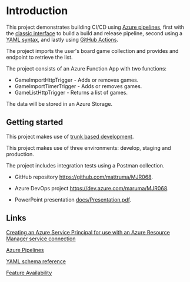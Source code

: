 # Introduction

This project demonstrates building CI/CD using [Azure pipelines](https://docs.microsoft.com/en-us/azure/devops/pipelines/get-started/what-is-azure-pipelines?view=azure-devops), first with the [classic interface](https://docs.microsoft.com/en-us/azure/devops/pipelines/get-started/pipelines-get-started?view=azure-devops#define-pipelines-using-the-classic-interface) to build a build and release pipeline, second using a [YAML syntax](https://docs.microsoft.com/en-us/azure/devops/pipelines/get-started/pipelines-get-started?view=azure-devops#define-pipelines-using-yaml-syntax), and lastly using [GitHub Actions](https://docs.github.com/en/actions).

The project imports the user's board game collection and provides and endpoint to retrieve the list.

The project consists of an Azure Function App with two functions:

* GameImportHttpTrigger - Adds or removes games.
* GameImportTimerTrigger - Adds or removes games.
* GameListHttpTrigger - Returns a list of games.

The data will be stored in an Azure Storage.

## Getting started

This project makes use of [trunk based development](https://trunkbaseddevelopment.com/).

This project makes use of three environments: develop, staging and production.

The project includes integration tests using a Postman collection.

* GitHub repository <https://github.com/mattruma/MJR068>.

* Azure DevOps project <https://dev.azure.com/maruma/MJR068>.

* PowerPoint presentation [docs/Presentation.pdf](docs/Presentation.pdf).

## Links

[Creating an Azure Service Principal for use with an Azure Resource Manager service connection](https://azuredevopslabs.com/labs/devopsserver/azureserviceprincipal/)

[Azure Pipelines](https://docs.microsoft.com/en-us/azure/devops/pipelines/get-started/pipelines-get-started?view=azure-devops)

[YAML schema reference](https://docs.microsoft.com/en-us/azure/devops/pipelines/yaml-schema?view=azure-devops&tabs=schema%2Cparameter-schema)

[Feature Availability](https://docs.microsoft.com/en-us/azure/devops/pipelines/get-started/pipelines-get-started?view=azure-devops#feature-availability)
